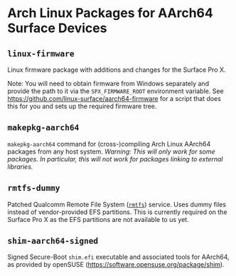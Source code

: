 # Arch Linux Packages for AArch64 Surface Devices


## `linux-firmware`

Linux firmware package with additions and changes for the Surface Pro X.

Note: You will need to obtain firmware from Windows separately and provide the path to it via the `SPX_FIRMWARE_ROOT` environment variable.
See https://github.com/linux-surface/aarch64-firmware for a script that does this for you and sets up the required firmware tree.


## `makepkg-aarch64`

`makepkg-aarch64` command for (cross-)compiling Arch Linux AArch64 packages from any host system.
_Warning: This will only work for some packages._
_In particular, this will not work for packages linking to external libraries._


## `rmtfs-dummy`

Patched Qualcomm Remote File System ([`rmtfs`](https://github.com/andersson/rmtfs)) service.
Uses dummy files instead of vendor-provided EFS partitions.
This is currently required on the Surface Pro X as the EFS partitions are not available to us yet.


## `shim-aarch64-signed`

Signed Secure-Boot `shim.efi` executable and associated tools for AArch64, as provided by openSUSE (https://software.opensuse.org/package/shim).
